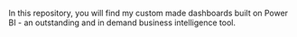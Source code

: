 In this repository, you will find my custom made dashboards built on Power BI - an outstanding and in demand business intelligence tool. 
